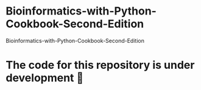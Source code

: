 # Bioinformatics-with-Python-Cookbook-Second-Edition
 Bioinformatics-with-Python-Cookbook-Second-Edition
# The code for this repository is under development :construction_worker:
